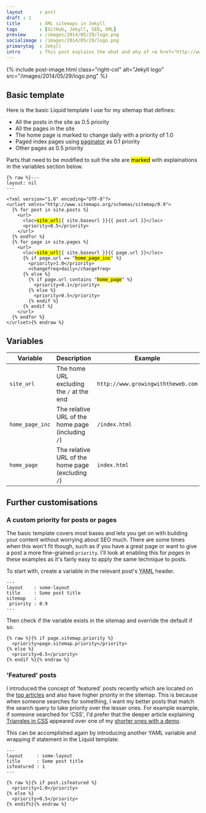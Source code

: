 ```yaml
---
layout      : post
draft : 1
title       : XML sitemaps in Jekyll
tags        : [GitHub, Jekyll, SEO, XML]
preview     : /images/2014/05/29/logo.png
socialimage : /images/2014/05/29/logo.png
primarytag  : Jekyll
intro       : This post explains the what and why of <a href="http://www.growingwiththeweb.com/2014/03/xml-sitemaps.html">XML sitemaps</a> and shows how to implement one in <a href="http://jekyllrb.com/">Jekyll's</a> Liquid templating engine.
---
```


{% include post-image.html class="right-col" alt="Jekyll logo" src="/images/2014/05/29/logo.png" %}

## Basic template

Here is the basic Liquid template I use for my sitemap that defines:

- All the posts in the site as 0.5 priority
- All the pages in the site
 - The home page is marked to change daily with a priority of 1.0
 - Paged index pages using [paginator][4] as 0.1 priority
 - Other pages as 0.5 priority

Parts that need to be modified to suit the site are <mark>marked</mark> with explainations in the variables section below.

<!--prettify lang=xml-->
<pre><code>{% raw %}---
layout: nil
---

&lt;?xml version="1.0" encoding="UTF-8"?&gt;
&lt;urlset xmlns="http://www.sitemaps.org/schemas/sitemap/0.9"&gt;
  {% for post in site.posts %}
    &lt;url&gt;
      &lt;loc&gt;<mark>site_url</mark>{{ site.baseurl }}{{ post.url }}&lt;/loc&gt;
      &lt;priority&gt;0.5&lt;/priority&gt;
    &lt;/url&gt;
  {% endfor %}
  {% for page in site.pages %}
    &lt;url&gt;
      &lt;loc&gt;<mark>site_url</mark>{{ site.baseurl }}{{ page.url }}&lt;/loc&gt;
      {% if page.url == "<mark>home_page_inc</mark>" %}
        &lt;priority&gt;1.0&lt;/priority&gt;
        &lt;changefreq&gt;daily&lt;/changefreq&gt;
      {% else %}
        {% if page.url contains "<mark>home_page</mark>" %}
          &lt;priority&gt;0.1&lt;/priority&gt;
        {% else %}
          &lt;priority&gt;0.5&lt;/priority&gt;
        {% endif %}
      {% endif %}
    &lt;/url&gt;
  {% endfor %}
&lt;/urlset&gt;{% endraw %}</code></pre>



## Variables

| Variable        | Description                                       | Example
|-----------------|---------------------------------------------------|--------
| `site_url`      | The home URL excluding the `/` at the end         | `http://www.growingwiththeweb.com`
| `home_page_inc` | The relative URL of the home page (including `/`) | `/index.html`
| `home_page`     | The relative URL of the home page (excluding `/`) | `index.html`



## Further customisations

### A custom priority for posts or pages

The basic template covers most bases and lets you get on with building your content without worrying about SEO much. There are some times when this won't fit though, such as if you have a great page or want to give a post a more fine-grained `priority`. I'll look at enabling this for *pages* in these examples as it's fairly easy to apply the same technique to posts.

To start with, create a variable in the relevant post's <abbr title="YAML Ain't Markup Language">YAML</abbr> header.

    ---
    layout    : some-layout
    title     : Some post title
    sitemap   :
     priority : 0.9
    ---

Then check if the variable exists in the sitemap and override the default if so.

<!--prettify lang=xml-->
<pre><code>{% raw %}{% if page.sitemap.priority %}
  &lt;priority&gt;page.sitemap.priority&lt;/priority&gt;
{% else %}
  &lt;priority&gt;0.5&lt;/priority&gt;
{% endif %}{% endraw %}</code></pre>

### 'Featured' posts

I introduced the concept of 'featured' posts recently which are located on the [top articles][1] and also have higher priority in the sitemap. This is because when someone searches for something, I want my better posts that match the search query to take priority over the lesser ones. For example example, if someone searched for 'CSS', I'd prefer that the deeper article explaining [Triangles in CSS][2] appeared over one of my [shorter ones with a demo][3].

This can be accomplished again by introducing another YAML variable and wrapping if statement in the Liquid template.

    ---
    layout     : some-layout
    title      : Some post title
    isfeatured : 1
    ---

<!--prettify lang=xml-->
<pre><code>{% raw %}{% if post.isfeatured %}
  &lt;priority&gt;1.0&lt;/priority&gt;
{% else %}
  &lt;priority&gt;0.5&lt;/priority&gt;
{% endif%}{% endraw %}</code></pre>



[1]: http://www.growingwiththeweb.com/p/top-articles.html
[2]: http://www.growingwiththeweb.com/2013/03/triangles-in-css.html
[3]: http://www.growingwiththeweb.com/2012/10/chrome-gmail-logo-in-pure-css.html
[4]: http://jekyllrb.com/docs/pagination/

